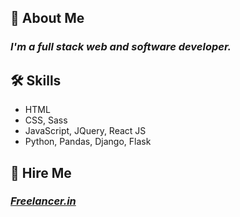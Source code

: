 
## 🚀 About Me
### _I'm a full stack web and software developer._

  
## 🛠 Skills
 - HTML
 - CSS, Sass
 - JavaScript, JQuery, React JS
 - Python, Pandas, Django, Flask


## 💼 Hire Me
### [_Freelancer.in_](https://www.freelancer.in/hireme/prajapatiaashu44)
